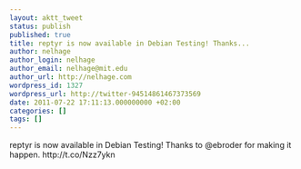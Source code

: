 ```yaml
---
layout: aktt_tweet
status: publish
published: true
title: reptyr is now available in Debian Testing! Thanks...
author: nelhage
author_login: nelhage
author_email: nelhage@mit.edu
author_url: http://nelhage.com
wordpress_id: 1327
wordpress_url: http://twitter-94514861467373569
date: 2011-07-22 17:11:13.000000000 +02:00
categories: []
tags: []
---
```

reptyr is now available in Debian Testing! Thanks to @ebroder for making it happen. http:&#47;&#47;t.co&#47;Nzz7ykn
